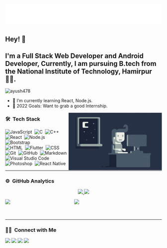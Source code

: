 <h1 align="center">
  <img src="https://github.com/ayush478/ayush478/blob/master/name.svg" alt="Ayush Sunariya" />
</h1>

## Hey! 👋
## I'm a Full Stack Web Developer and Android Developer, Currently, I am pursuing B.tech from the National Institute of Technology, Hamirpur 👨‍🎓.


<p align="left"> <img src="https://komarev.com/ghpvc/?username=ayush478&label=Profile%20views&color=0e75b6&style=flat" alt="ayush478" /> </p>


- 🌱 I’m currently learning React, Node.js.
- 🥅 2022 Goals: Want to grab a good Internship.

<!-- <br /> -->

<img alt="Night Coding" src="https://raw.githubusercontent.com/AVS1508/AVS1508/master/assets/Night-Coding.gif" align="right"/>

### 🛠 &nbsp;Tech Stack

![JavaScript](https://img.shields.io/badge/-JavaScript-05122A?style=flat&logo=javascript)&nbsp;
![C](https://img.shields.io/badge/-C-05122A?style=flat&logo=C&logoColor=A8B9CC)&nbsp;
![C++](https://img.shields.io/badge/-C++-05122A?style=flat&logo=C%2B%2B&logoColor=00599C)&nbsp;
![React](https://img.shields.io/badge/-React-05122A?style=flat&logo=react)&nbsp;
![Node.js](https://img.shields.io/badge/-Node.js-05122A?style=flat&logo=node.js)&nbsp;
![Bootstrap](https://img.shields.io/badge/-Bootstrap-05122A?style=flat&logo=bootstrap&logoColor=563D7C)\
![HTML](https://img.shields.io/badge/-HTML-05122A?style=flat&logo=HTML5)&nbsp;
![Flutter](https://img.shields.io/badge/Flutter-05122A?style=flat&logo=flutter)&nbsp;
![CSS](https://img.shields.io/badge/-CSS-05122A?style=flat&logo=CSS3&logoColor=1572B6)&nbsp;
![Git](https://img.shields.io/badge/-Git-05122A?style=flat&logo=git)&nbsp;
![GitHub](https://img.shields.io/badge/-GitHub-05122A?style=flat&logo=github)&nbsp;
![Markdown](https://img.shields.io/badge/-Markdown-05122A?style=flat&logo=markdown)\
![Visual Studio Code](https://img.shields.io/badge/-Visual%20Studio%20Code-05122A?style=flat&logo=visual-studio-code&logoColor=007ACC)&nbsp;
![Photoshop](https://img.shields.io/badge/-Photoshop-05122A?style=flat&logo=adobe-photoshop)&nbsp;
![React Native](https://img.shields.io/badge/React_Native-05122A?style=flat&logo=react)&nbsp;





---
### ⚙️ &nbsp;GitHub Analytics

<p align="center">
<a href="https://github.com/ayush478">
  <img height="160em" src="https://github-readme-stats-eight-theta.vercel.app/api?username=ayush478&show_icons=true&theme=material-palenight&include_all_commits=true&count_private=true"/>
  <img height="160em" src="https://github-readme-stats-eight-theta.vercel.app/api/top-langs/?username=ayush478&count_private=true&layout=compact&langs_count=8&theme=material-palenight"/>
</a>
 
</p>
<div>
  
<img  src="https://github-readme-streak-stats.herokuapp.com/?user=ayush478&theme=material-palenight" width="44%"  align="left">
<img src="https://activity-graph.herokuapp.com/graph?username=ayush478&theme=xcode" width="50%" align="left">

 </div>

<br />
<br />
<br />


---
### 🤝🏻 &nbsp;Connect with Me

<p align="center">

<a href="https://www.linkedin.com/in/ayush-sunariya-3612301b4"><img src="https://img.shields.io/badge/-Ayush%20Sunariya-0077B5?style=flat&logo=Linkedin&logoColor=white"/></a>
<a href="mailto:ayushprajapati47@gmail.com"><img src="https://img.shields.io/badge/-ayushprajapati47@gmail.com-D14836?style=flat&logo=Gmail&logoColor=white"/></a>
<a href="https://www.instagram.com/_mr.ayush47/"><img src="https://img.shields.io/badge/-_mr.ayush47-E4405F?style=flat&logo=Instagram&logoColor=white"/></a>
<a href="https://www.facebook.com/ayush.sunariya.9/"><img src="https://img.shields.io/badge/-Ayush Sunariya-1877F2?style=flat&logo=Facebook&logoColor=white"/></a>
</p>


